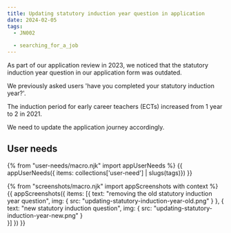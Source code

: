 ```yaml
---
title: Updating statutory induction year question in application
date: 2024-02-05
tags:
  - JN002
  
  - searching_for_a_job
---
```


As part of our application review in 2023, we noticed that the statutory induction year question in our application form was outdated.

We previously asked users 'have you completed your statutory induction year?'.

The induction period for early career teachers (ECTs) increased from 1 year to 2 in 2021.

We need to update the application journey accordingly.

## User needs

{% from "user-needs/macro.njk" import appUserNeeds %}
{{ appUserNeeds({ items: collections['user-need'] | slugs(tags)}) }}

{% from "screenshots/macro.njk" import appScreenshots with context %}
{{ appScreenshots({
  items: [{
    text: "removing the old statutory induction year question",
    img: { src: "updating-statutory-induction-year-old.png" }
  }, {
    text: "new statutory induction question",
    img: { src: "updating-statutory-induction-year-new.png" }    
  }]
}) }}
